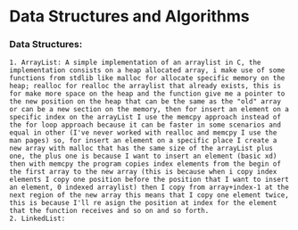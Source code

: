 # Data Structures and Algorithms
### Data Structures:
    1. ArrayList: A simple implementation of an arraylist in C, the implementation consists on a heap allocated array, i make use of some functions from stdlib like malloc for allocate specific memory on the heap; realloc for realloc the arraylist that already exists, this is for make more space on the heap and the function give me a pointer to the new position on the heap that can be the same as the "old" array or can be a new section on the memory, then for insert an element on a specific index on the arrayList I use the memcpy approach instead of the for loop approach because it can be faster in some scenarios and equal in other (I've never worked with realloc and memcpy I use the man pages) so, for insert an element on a specific place I create a new array with malloc that has the same size of the arrayList plus one, the plus one is because I want to insert an element (basic xd) then with memcpy the program copies index elements from the begin of the first array to the new array (this is because when i copy index elements I copy one position before the position that I want to insert an element, 0 indexed arraylist) then I copy from array+index-1 at the next region of the new array this means that I copy one element twice, this is because I'll re asign the position at index for the element that the function receives and so on and so forth.
    2. LinkedList:

